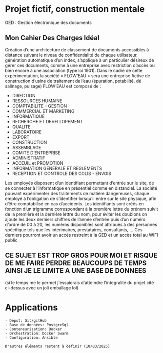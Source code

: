

# Projet fictif, construction mentale

GED : Gestion électronique des documents

## Mon Cahier Des Charges Idéal

Création d’une architecture de classement de documents accessibles à distance suivant le niveau de confidentialité de chaque utilisateur, 
génération automatique d’un index, s’applique à un particulier désireux de gérer ces documents, comme à une entreprise avec restriction d’accès 
ou bien encore à une association (type loi 1901).
Dans le cadre de cette expérimentation, la société « FLOW’EAU » sera une entreprise 
fictive de construction d’usine de traitement de l’eau (épuration, potabilité, dé salinage, puisage)
FLOW’EAU est composé de :

-	DIRECTION
-	RESSOURCES HUMAINE
-	COMPTABILITE – GESTION
-	COMMERCIAL ET MARKETING
-	INFORMATIQUE
-	RECHERCHE ET DEVELLOPEMENT
-	QUALITE
-	LABORATOIRE
-	EXPORT
-	CONSTRUCTION
-	ASSEMBLAGE
-	COMITE D’ENTREPRISE
-	ADMINISTRATIF
-	ACCEUIL et PROMOTION
-	INFORMATION GENERALE ET REGLEMENTS
-	RECEPTION ET CONTROLE DES COLIS - ENVOIS

Les employés disposent d’un identifiant permettant d’entrée sur le site, de se connecter à l’informatique en présentiel comme en distanciel. 
La société pouvant expérimenter des traitements de matière dangereuses, chaque employé à l’obligation de s’identifier lorsqu’il entre sur le site physique, 
afin d’être comptabilisé en cas d’accidents.
Les identifiants sont créés en fonction d’un trigramme correspondant à la première lettre du prénom suivit de la première et la dernière lettre du nom, 
pour éviter les doublons on ajoute les deux derniers chiffres de l’année d’entrée puis d’un numéro d’ordre de 00 à 20, les numéros disponibles sont attribués 
à des personnes spécifique tels que les intérimaires, prestataires, consultants, … Ces derniers pourront avoir un accès restreint à la GED et un accès total au WIFI public 

## CE SUJET EST TROP GROS POUR MOI ET RISQUE DE ME FAIRE PERDRE BEAUCOUPS DE TEMPS AINSI JE LE LIMITE A UNE BASE DE DONNEES 
(si le temps me le permet j'essaierais d'atteindre l'integralité du projet cité ci-dessus avec un joli emballage lol)

# Applications
	- Dépot: Git/gitHub
	- Base de données: PostgreSql
	- Conteneurisation: Docker
	- Orchestration: Docker Swarm
	- Configuration: Ansible

	D'autres éléments restent à definir (10/03/2025)

